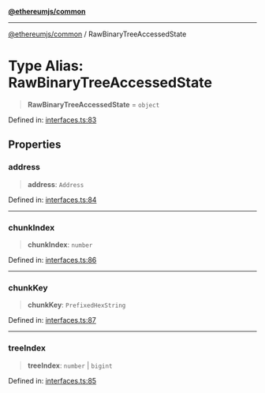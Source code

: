 [**@ethereumjs/common**](../README.md)

***

[@ethereumjs/common](../README.md) / RawBinaryTreeAccessedState

# Type Alias: RawBinaryTreeAccessedState

> **RawBinaryTreeAccessedState** = `object`

Defined in: [interfaces.ts:83](https://github.com/ethereumjs/ethereumjs-monorepo/blob/master/packages/common/src/interfaces.ts#L83)

## Properties

### address

> **address**: `Address`

Defined in: [interfaces.ts:84](https://github.com/ethereumjs/ethereumjs-monorepo/blob/master/packages/common/src/interfaces.ts#L84)

***

### chunkIndex

> **chunkIndex**: `number`

Defined in: [interfaces.ts:86](https://github.com/ethereumjs/ethereumjs-monorepo/blob/master/packages/common/src/interfaces.ts#L86)

***

### chunkKey

> **chunkKey**: `PrefixedHexString`

Defined in: [interfaces.ts:87](https://github.com/ethereumjs/ethereumjs-monorepo/blob/master/packages/common/src/interfaces.ts#L87)

***

### treeIndex

> **treeIndex**: `number` \| `bigint`

Defined in: [interfaces.ts:85](https://github.com/ethereumjs/ethereumjs-monorepo/blob/master/packages/common/src/interfaces.ts#L85)
